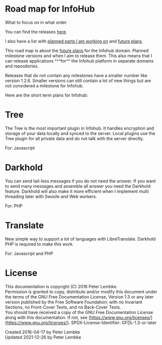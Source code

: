 # Road map for InfoHub
What to focus on in what order

You can find the releases [here](https://github.com/peterlembke/infohub/releases). 

I also have a list with [planned parts I am working on](https://github.com/peterlembke/infohub#planned-parts-i-am-working-on) and [future plans](https://github.com/peterlembke/infohub#future-plans).

This road map is about the [future plans](https://github.com/peterlembke/infohub#future-plans) for the Infohub domain. Planned milestone versions and when I aim to release them. 
This also means that I can release applications ^^^for^^ the Infohub platform in separate domains and repositories. 

Releases that do not contain any milestones have a smaller number like version 1.2.6.
Smaller versions can still contain a lot of new things but are not considered a milestone for Infohub.

Here are the short term plans for Infohub:

# Tree
The Tree is the most important plugin in Infohub. It handles encryption and storage of your data locally and synced to the server.
Local plugins use the Tree plugin for all private data and do not talk with the server directly. 

For: Javascript

# Darkhold
You can send tail-less messages if you do not need the answer.
If you want to send many messages and assemble all answer you need the Darkhold feature.
Darkhold will also make it more efficient when I implement multi threading later with Swoole and Web workers.

For: PHP

# Translate
New simple way to support a lot of languages with LibreTranslate.
Darkhold PHP is required to make this work.

For: Javascript and PHP

# License
This documentation is copyright (C) 2016 Peter Lembke.  
Permission is granted to copy, distribute and/or modify this document under the terms of the GNU Free Documentation License, Version 1.3 or any later version published by the Free Software Foundation; with no Invariant Sections, no Front-Cover Texts, and no Back-Cover Texts.  
You should have received a copy of the GNU Free Documentation License along with this documentation. If not, see [https://www.gnu.org/licenses/](https://www.gnu.org/licenses/).  SPDX-License-Identifier: GFDL-1.3-or-later  

Created 2016-04-17 by Peter Lembke  
Updated 2021-12-26 by Peter Lembke  
